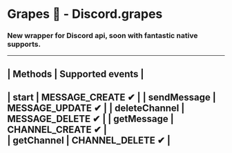# Grapes 🍇 - Discord.grapes
### New wrapper for Discord api, soon with fantastic native supports.

------------------------------------
|    Methods    | Supported events |
------------------------------------
| start         | MESSAGE_CREATE ✔ |
| sendMessage   | MESSAGE_UPDATE ✔ |
| deleteChannel | MESSAGE_DELETE ✔ |
| getMessage    | CHANNEL_CREATE ✔ |                
| getChannel    | CHANNEL_DELETE ✔ |         
------------------------------------

